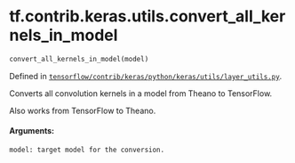 <div itemscope itemtype="http://developers.google.com/ReferenceObject">
<meta itemprop="name" content="tf.contrib.keras.utils.convert_all_kernels_in_model" />
</div>

# tf.contrib.keras.utils.convert_all_kernels_in_model

``` python
convert_all_kernels_in_model(model)
```



Defined in [`tensorflow/contrib/keras/python/keras/utils/layer_utils.py`](https://www.tensorflow.org/code/tensorflow/contrib/keras/python/keras/utils/layer_utils.py).

Converts all convolution kernels in a model from Theano to TensorFlow.

Also works from TensorFlow to Theano.

#### Arguments:

    model: target model for the conversion.